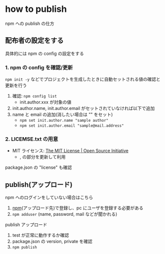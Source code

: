 # how to publish

npm への publish の仕方

## 配布者の設定をする

具体的には npm の config の設定をする

### 1. npm の config を確認/更新

`npm init -y` などでプロジェクトを生成したときに自動セットされる値の確認と更新を行う

1. 確認: `npm config list`
   - init.author.xxx が対象の値
2. init.author.name, init.author.email がセットされていなければ以下で追加
3. name と email の追加(消したい場合は "" をセット)
   - `npm set init.author.name "sample author"`
   - `npm set init.author.email "sample@mail.address"`

### 2. LICEMSE.txt の用意

- MIT ライセンス: [The MIT License \| Open Source Initiative](https://opensource.org/licenses/MIT)
  - <YEAR>, <COPYRIGHT HOLDER> の部分を更新して利用

package.json の "license" も確認

## publish(アップロード)

npm へのログインをしていない場合はこちら

1. [npm](https://www.npmjs.com/)(アップロード先)で登録し、pc にユーザを登録する必要がある
2. `npm adduser` (name, password, mail などが聞かれる)

publish アップロード

1. test が正常に動作するか確認
2. package.json の version, private を確認
3. `npm publish`
